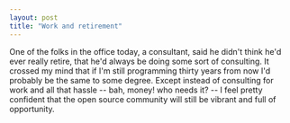 ```yaml
---
layout: post
title: "Work and retirement"
---
```




One of the folks in the office today, a consultant, said he didn't think he'd ever really retire, that he'd always be doing some sort of consulting. It crossed my mind that if I'm still programming thirty years from now I'd probably be the same to some degree. Except instead of consulting for work and all that hassle -- bah, money! who needs it? -- I feel pretty confident that the open source community will still be vibrant and full of opportunity.


